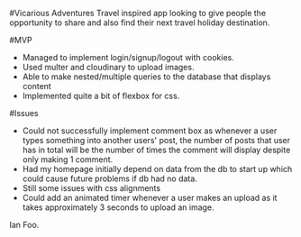 #Vicarious Adventures
Travel inspired app looking to give people the opportunity to share and also find their next travel holiday destination.

#MVP

- Managed to implement login/signup/logout with cookies.
- Used multer and cloudinary to upload images.
- Able to make nested/multiple queries to the database that displays content
- Implemented quite a bit of flexbox for css.

#Issues

- Could not successfully implement comment box as whenever a user types something into another users' post, the number of posts that user has in total will be the number of times the comment will display despite only making 1 comment.
- Had my homepage initially depend on data from the db to start up which could cause future problems if db had no data.
- Still some issues with css alignments
- Could add an animated timer whenever a user makes an upload as it takes approximately 3 seconds to upload an image.

Ian Foo.
